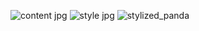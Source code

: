 ![content jpg](https://github.com/user-attachments/assets/f541b311-7183-4b52-9bde-884c24bbd958)
![style jpg](https://github.com/user-attachments/assets/fa35e369-531f-4cf0-9ab5-cf6166c47703)
![stylized_panda](https://github.com/user-attachments/assets/b0f4fa05-9498-45ed-8331-325340f3413d)
